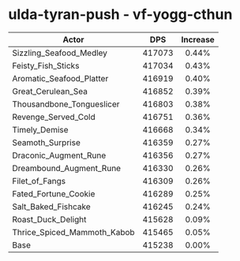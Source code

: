 # ulda-tyran-push - vf-yogg-cthun
| Actor | DPS | Increase |
|---|:---:|:---:|
|Sizzling_Seafood_Medley|417073|0.44%|
|Feisty_Fish_Sticks|417034|0.43%|
|Aromatic_Seafood_Platter|416919|0.40%|
|Great_Cerulean_Sea|416852|0.39%|
|Thousandbone_Tongueslicer|416803|0.38%|
|Revenge_Served_Cold|416751|0.36%|
|Timely_Demise|416668|0.34%|
|Seamoth_Surprise|416359|0.27%|
|Draconic_Augment_Rune|416356|0.27%|
|Dreambound_Augment_Rune|416330|0.26%|
|Filet_of_Fangs|416309|0.26%|
|Fated_Fortune_Cookie|416289|0.25%|
|Salt_Baked_Fishcake|416245|0.24%|
|Roast_Duck_Delight|415628|0.09%|
|Thrice_Spiced_Mammoth_Kabob|415465|0.05%|
|Base|415238|0.00%|
